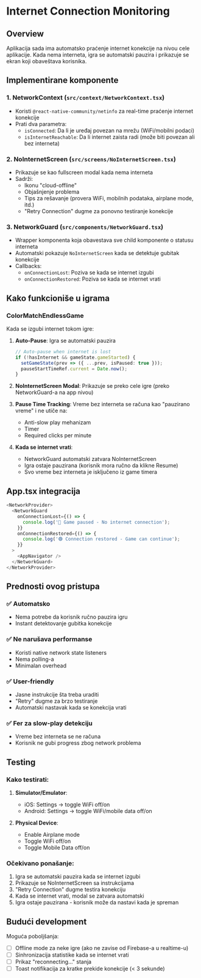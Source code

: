 # Internet Connection Monitoring

## Overview
Aplikacija sada ima automatsko praćenje internet konekcije na nivou cele aplikacije. Kada nema interneta, igra se automatski pauzira i prikazuje se ekran koji obaveštava korisnika.

## Implementirane komponente

### 1. **NetworkContext** (`src/context/NetworkContext.tsx`)
- Koristi `@react-native-community/netinfo` za real-time praćenje internet konekcije
- Prati dva parametra:
  - `isConnected`: Da li je uređaj povezan na mrežu (WiFi/mobilni podaci)
  - `isInternetReachable`: Da li internet zaista radi (može biti povezan ali bez interneta)

### 2. **NoInternetScreen** (`src/screens/NoInternetScreen.tsx`)
- Prikazuje se kao fullscreen modal kada nema interneta
- Sadrži:
  - Ikonu "cloud-offline"
  - Objašnjenje problema
  - Tips za rešavanje (provera WiFi, mobilnih podataka, airplane mode, itd.)
  - "Retry Connection" dugme za ponovno testiranje konekcije

### 3. **NetworkGuard** (`src/components/NetworkGuard.tsx`)
- Wrapper komponenta koja obavestava sve child komponente o statusu interneta
- Automatski pokazuje `NoInternetScreen` kada se detektuje gubitak konekcije
- Callbacks:
  - `onConnectionLost`: Poziva se kada se internet izgubi
  - `onConnectionRestored`: Poziva se kada se internet vrati

## Kako funkcioniše u igrama

### ColorMatchEndlessGame
Kada se izgubi internet tokom igre:

1. **Auto-Pause**: Igra se automatski pauzira
   ```typescript
   // Auto-pause when internet is lost
   if (!hasInternet && gameState.gameStarted) {
     setGameState(prev => ({ ...prev, isPaused: true }));
     pauseStartTimeRef.current = Date.now();
   }
   ```

2. **NoInternetScreen Modal**: Prikazuje se preko cele igre (preko NetworkGuard-a na app nivou)

3. **Pause Time Tracking**: Vreme bez interneta se računa kao "pauzirano vreme" i ne utiče na:
   - Anti-slow play mehanizam
   - Timer
   - Required clicks per minute

4. **Kada se internet vrati**:
   - NetworkGuard automatski zatvara NoInternetScreen
   - Igra ostaje pauzirana (korisnik mora ručno da klikne Resume)
   - Svo vreme bez interneta je isključeno iz game timera

## App.tsx integracija

```typescript
<NetworkProvider>
  <NetworkGuard
    onConnectionLost={() => {
      console.log('🔴 Game paused - No internet connection');
    }}
    onConnectionRestored={() => {
      console.log('🟢 Connection restored - Game can continue');
    }}
  >
    <AppNavigator />
  </NetworkGuard>
</NetworkProvider>
```

## Prednosti ovog pristupa

### ✅ Automatsko
- Nema potrebe da korisnik ručno pauzira igru
- Instant detektovanje gubitka konekcije

### ✅ Ne narušava performanse
- Koristi native network state listeners
- Nema polling-a
- Minimalan overhead

### ✅ User-friendly
- Jasne instrukcije šta treba uraditi
- "Retry" dugme za brzo testiranje
- Automatski nastavak kada se konekcija vrati

### ✅ Fer za slow-play detekciju
- Vreme bez interneta se ne računa
- Korisnik ne gubi progress zbog network problema

## Testing

### Kako testirati:
1. **Simulator/Emulator**: 
   - iOS: Settings → toggle WiFi off/on
   - Android: Settings → toggle WiFi/mobile data off/on

2. **Physical Device**:
   - Enable Airplane mode
   - Toggle WiFi off/on
   - Toggle Mobile Data off/on

### Očekivano ponašanje:
1. Igra se automatski pauzira kada se internet izgubi
2. Prikazuje se NoInternetScreen sa instrukcijama
3. "Retry Connection" dugme testira konekciju
4. Kada se internet vrati, modal se zatvara automatski
5. Igra ostaje pauzirana - korisnik može da nastavi kada je spreman

## Budući development

Moguća poboljšanja:
- [ ] Offline mode za neke igre (ako ne zavise od Firebase-a u realtime-u)
- [ ] Sinhronizacija statistike kada se internet vrati
- [ ] Prikaz "reconnecting..." stanja
- [ ] Toast notifikacija za kratke prekide konekcije (< 3 sekunde)
